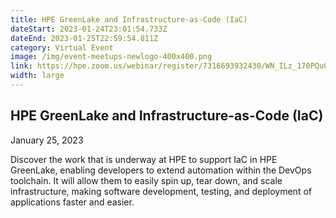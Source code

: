 ```yaml
---
title: HPE GreenLake and Infrastructure-as-Code (IaC)
dateStart: 2023-01-24T23:01:54.733Z
dateEnd: 2023-01-25T22:59:54.811Z
category: Virtual Event
image: /img/event-meetups-newlogo-400x400.png
link: https://hpe.zoom.us/webinar/register/7316693932430/WN_ILz_170PQuGrUdK3i79cqQ
width: large
---
```

## HPE GreenLake and Infrastructure-as-Code (IaC)
January 25, 2023

Discover the work that is underway at HPE to support IaC in HPE GreenLake, enabling developers to extend automation within the DevOps toolchain. It will allow them to easily spin up, tear down, and scale infrastructure, making software development, testing, and deployment of applications faster and easier.